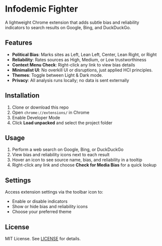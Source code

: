 # Infodemic Fighter

A lightweight Chrome extension that adds subtle bias and reliability indicators to search results on Google, Bing, and DuckDuckGo.

## Features
- **Political Bias**: Marks sites as Left, Lean Left, Center, Lean Right, or Right
- **Reliability**: Rates sources as High, Medium, or Low trustworthiness
- **Context Menu Check**: Right-click any link to view bias details
- **Minimalist UI**: No overkill UI or disruptions, just applied HCI principles. 
- **Themes**: Toggle between Light & Dark mode.
- **Privacy**: All analysis runs locally; no data is sent externally

## Installation
1. Clone or download this repo
2. Open `chrome://extensions/` in Chrome
3. Enable Developer Mode
4. Click **Load unpacked** and select the project folder

## Usage
1. Perform a web search on Google, Bing, or DuckDuckGo
2. View bias and reliability icons next to each result
3. Hover an icon to see source name, bias, and reliability in a tooltip
4. Right-click any link and choose **Check for Media Bias** for a quick lookup

## Settings
Access extension settings via the toolbar icon to:
- Enable or disable indicators
- Show or hide bias and reliability icons
- Choose your preferred theme

## License
MIT License. See [LICENSE](LICENSE) for details.